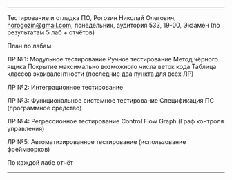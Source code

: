 ____________________________________
Тестирование и отладка ПО, 
Рогозин Николай Олегович, 
norogozin@gmail.com, 
понедельник, аудитория 533, 19-00, 
Экзамен (по результатам 5 лаб + отчëтов)

План по лабам:

ЛР №1:
Модульное тестирование
Ручное тестирование
Метод чёрного ящика
Покрытие максимально возможного числа веток кода
Таблица классов эквивалентности (последние два пункта для всех ЛР)

ЛР №2:
Интеграционное тестирование

ЛР №3:
Функциональное системное тестирование
Спецификация ПС (программное средство)

ЛР №4:
Регрессионное тестирование
Control Flow Graph (Граф контроля управления)

ЛР №5:
Автоматизированное тестирование (использование фреймворков)

По каждой лабе отчёт
____________________________________
